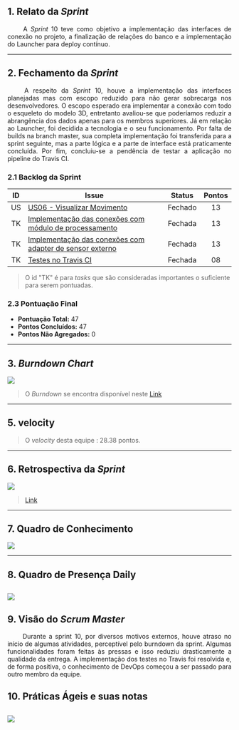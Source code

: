 ## 1. Relato da _Sprint_

<p align="justify">&emsp;&emsp; A <i>Sprint</i> 10 teve como objetivo a implementação das interfaces de conexão no projeto, a finalização de relações do banco e a implementação do Launcher para deploy contínuo.</p>

---

## 2. Fechamento da _Sprint_
<p align="justify">&emsp;&emsp; A respeito da <i>Sprint</i> 10, houve a implementação das interfaces planejadas mas com escopo reduzido para não gerar sobrecarga nos desenvolvedores. O escopo esperado era implementar a conexão com todo o esqueleto do modelo 3D, entretanto avaliou-se que poderíamos reduzir a abrangência dos dados apenas para os membros superiores. Já em relação ao Launcher, foi decidida a tecnologia e o seu funcionamento. Por falta de builds na branch master, sua completa implementação foi transferida para a sprint seguinte, mas a parte lógica e a parte de interface está praticamente concluída. Por fim, concluiu-se a pendência de testar a aplicação no pipeline do Travis CI.</p>

### 2.1 Backlog da Sprint

| ID | Issue | Status | Pontos |
|:--:| ------- | :----: | :----: |
| US | [US06 - Visualizar Movimento](https://github.com/fga-gpp-mds/2018.1-Reabilitacao-Motora/pull/164) | Fechado | 13 |
| TK | [Implementação das conexões com módulo de processamento](https://github.com/fga-gpp-mds/2018.1-reabilitacao-motora/issues/170) | Fechada | 13 |
| TK | [Implementação das conexões com adapter de sensor externo](https://github.com/fga-gpp-mds/2018.1-reabilitacao-motora/issues/171) | Fechada | 13 |
| TK | [Testes no Travis CI](https://github.com/fga-gpp-mds/2018.1-Reabilitacao-Motora/pull/168) | Fechada | 08 |

> O id "TK" é para *tasks* que são consideradas importantes o suficiente para serem pontuadas.

### 2.3 Pontuação Final

* **Pontuação Total:** 47
* **Pontos Concluídos:** 47
* **Pontos Não Agregados:** 0

---

## 3. _Burndown Chart_

![](https://github.com/fga-gpp-mds/2018.1-Reabilitacao-Motora/blob/development/docs/imagens/Burndown/Sprint_10.png?raw=true)

> O _Burndown_ se encontra disponível neste [Link](https://github.com/fga-gpp-mds/2018.1-Reabilitacao-Motora/tree/development/docs/sprints#reports?report=burndown&milestoneId=3323599)

---

## 5. velocity

> O _velocity_ desta equipe  : 28.38 pontos.

---


## 6. Retrospectiva da _Sprint_

![](https://github.com/fga-gpp-mds/2018.1-Reabilitacao-Motora/blob/development/docs/imagens/Retrospectiva/Retrospectiva_Sprint10.png?raw=true)
 >[Link](https://github.com/fga-gpp-mds/2018.1-Reabilitacao-Motora/blob/development/docs/imagens/Retrospectiva/Retrospectiva_Sprint09.png?raw=true)

---


## 7. Quadro de Conhecimento

![](https://github.com/fga-gpp-mds/2018.1-Reabilitacao-Motora/blob/development/docs/imagens/Quadro%20de%20Conhecimento/Quadro_Conhecimento_10.png?raw=true)

---

## 8. Quadro de Presença Daily

![](https://github.com/fga-gpp-mds/2018.1-Reabilitacao-Motora/blob/development/docs/imagens/Daily/Sprint10.png?raw=true)
---

## 9. Visão do _Scrum Master_
<p align="justify">&emsp;&emsp; Durante a sprint 10, por diversos motivos externos, houve atraso no início de algumas atividades, perceptível pelo burndown da sprint. Algumas funcionalidades foram feitas às pressas e isso reduziu drasticamente a qualidade da entrega. A implementação dos testes no Travis foi resolvida e, de forma positiva, o conhecimento de DevOps começou a ser passado para outro membro da equipe. </p>

## 10. Práticas Ágeis e suas notas

![](https://github.com/fga-gpp-mds/2018.1-Reabilitacao-Motora/blob/development/docs/imagens/Quadro%20de%20Praticas%20Ageis/Quadro_de_Praticas_Ageis_Sprint10.png?raw=true)
---
